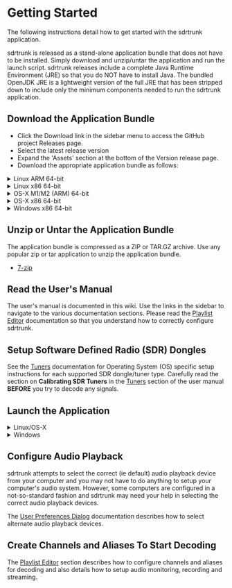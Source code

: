 # Getting Started
The following instructions detail how to get started with the sdrtrunk application.

sdrtrunk is released as a stand-alone application bundle that does not have to be installed.  Simply download and 
unzip/untar the application and run the launch script.  sdrtrunk releases include a complete Java Runtime 
Environment (JRE) so that you do NOT have to install Java.  The bundled OpenJDK JRE is a lightweight version of the 
full JRE that has been stripped down to include only the minimum components needed to run the sdrtrunk application.

## Download the Application Bundle
* Click the Download link in the sidebar menu to access the GitHub project Releases page.
* Select the latest release version
* Expand the 'Assets' section at the bottom of the Version release page.
* Download the appropriate application bundle as follows:

<details><summary>Linux ARM 64-bit</summary>

Select the asset that starts with: **sdr-trunk-linux-aarch64**

</details>

<details><summary>Linux x86 64-bit</summary>

Select the asset that starts with: **sdr-trunk-linux-x86_64**

</details>

<details><summary>OS-X M1/M2 (ARM) 64-bit</summary>

Select the asset that starts with: **sdr-trunk-osx-aarch64**

</details>

<details><summary>OS-X x86 64-bit</summary>

Select the asset that starts with: **sdr-trunk-osx-x86_64**

</details>

<details><summary>Windows x86 64-bit</summary>

Select the asset that starts with: **sdr-trunk-windows-x86_64**

</details>

## Unzip or Untar the Application Bundle
The application bundle is compressed as a ZIP or TAR.GZ archive.  Use any popular zip or tar application to unzip the
application bundle.

* [7-zip](https://www.7-zip.org/)

## Read the User's Manual
The user's manual is documented in this wiki.  Use the links in the sidebar to navigate to the various documentation
sections.  Please read the [Playlist Editor](Playlist-Editor.md) documentation so that you understand how to correctly
configure sdrtrunk.

## Setup Software Defined Radio (SDR) Dongles
See the [Tuners](Tuners.md) documentation for Operating System (OS) specific setup instructions for each supported SDR
dongle/tuner type. Carefully read the section on **Calibrating SDR Tuners** in the [Tuners](Tuners.md) section of the
user manual **BEFORE** you try to decode any signals.

## Launch the Application
<details><summary>Linux/OS-X</summary>

Open a terminal and navigate to where you unzipped the application bundle and run the following shell script:

```
(untarred application bundle file location)/bin/sdrtrunk.sh
```
Note: you can also use File Explorer and double-click on this batch file to start the application.  However, if there
are any errors in starting the application, the command prompt window will quickly disappear and the application may not
start.
</details>

<details><summary>Windows</summary>

Open a command prompt and navigate to where you unzipped the application bundle and run the following batch file:

```
(unzipped application bundle file location)/bin/sdrtrunk.bat
```
Note: you can also use File Explorer and double-click on this batch file to start the application.  However, if there 
are any errors in starting the application, the command prompt window will quickly disappear and the application may not
start.
</details>

## Configure Audio Playback
sdrtrunk attempts to select the correct (ie default) audio playback device from your computer and you may not have to 
do anything to setup your computer's audio system.  However, some computers are configured in a not-so-standard fashion 
and sdrtrunk may need your help in selecting the correct audio playback devices.

The [User Preferences Dialog](User-Preferences.md) documentation describes how to select alternate audio playback devices.

## Create Channels and Aliases To Start Decoding
The [Playlist Editor](Playlist-Editor.md) section describes how to configure channels and aliases for decoding and
also details how to setup audio monitoring, recording and streaming.
